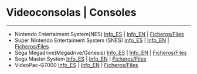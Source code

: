 
# Videoconsolas | Consoles 

---------------------------------
* Nintendo Entertaiment System(NES) [Info_ES]() | [Info_EN]() | [Ficheros/Files]()
* Super Nintendo Entertaiment System (SNES) [Info_ES]() | [Info_EN]() | [Ficheros/Files]()
* Sega Megadrive(Megadrive/Genesis) [Info_ES]() | [Info_EN]() | [Ficheros/Files]()
* Sega Master System [Info_ES]() | [Info_EN]() | [Ficheros/Files]()
* VideoPac-G7000 [Info_ES]() | [Info_EN]() | [Ficheros/Files]()
